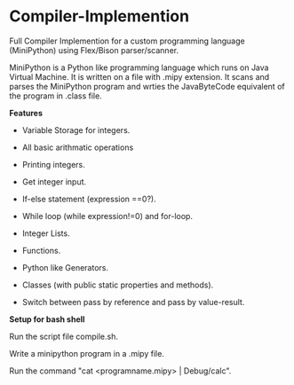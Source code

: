 # Compiler-Implemention

Full Compiler Implemention for a custom programming language (MiniPython) using Flex/Bison parser/scanner.

MiniPython is a Python like programming language which runs on Java Virtual Machine. It is written on a file with .mipy extension. It scans and parses the MiniPython program and wrties the JavaByteCode equivalent of the program in .class file. 

**Features**

- Variable Storage for integers.

- All basic arithmatic operations

- Printing integers.

- Get integer input.

- If-else statement (expression ==0?).

- While loop (while expression!=0) and for-loop.

- Integer Lists.

- Functions.

- Python like Generators.

- Classes (with public static properties and methods).

- Switch between pass by reference and pass by value-result.

**Setup for bash shell**

Run the script file compile.sh.

Write a minipython program in a .mipy file.

Run the command "cat <programname.mipy> | Debug/calc".

